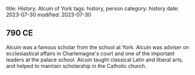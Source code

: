 title: History: Alcuin of York
tags: history, person
category: history
date: 2023-07-30
modified: 2023-07-30


 790 CE
-
Alcuin was a famous scholar
from the school at York. Alcuin was adviser on ecclesiastical affairs
in Charlemagne's court and one of the important leaders at the palace
school. Alcuin taught classical Latin and liberal arts, and helped to
maintain scholarship in the Catholic church.




